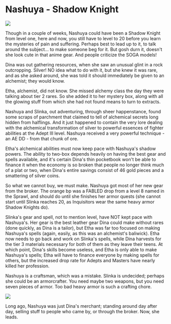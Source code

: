 # Nashuya - Shadow Knight

![](http://westkarana.com/images/nash20.jpg)

Though in a couple of weeks, Nashuya could have been a Shadow Knight from level one, here and now, you still have to level to 20 before you learn the mysteries of pain and suffering. Perhaps best to lead up to it, to talk around the subject... to make someone beg for it. But gosh durn it, doesn't she look cute in that anime gear. And people criticize the SOGA models!

Dina was out gathering resources, when she saw an unusual glint in a rock outcropping. Silver! NO idea what to do with it, but she knew it was rare, and as she asked around, she was told it should immediately be given to an alchemist; they would know.

Etha, alchemist, did not know. She missed alchemy class the day they were talking about tier 2 rares. So she added it to her mystery box, along with all the glowing stuff from which she had not found means to turn to extracts.

Nashuya and Slinka, out adventuring, through sheer happenstance, found some scraps of parchment that claimed to tell of alchemical secrets long hidden from halflings. And it just happened to contain the very lore dealing with the alchemical transformation of silver to powerful essences of fighter abilities at the Adept III level. Nashuya received a very powerful technique - an AE DD - from that chunk of ore.

Etha's alchemical abilities must now keep pace with Nashuya's shadow powers. The ability to two-box depends heavily on having the best gear and spells available, and it's certain Dina's thin pocketbook won't be able to finance it when the economy is so broken that people no longer think much of a plat or two, when Dina's entire savings consist of 46 gold pieces and a smattering of silver coins.

So what we cannot buy, we must make. Nashuya got most of her new gear from the broker. The orange bp was a FABLED drop from a level 8 named in the Sprawl, and should do until she finishes her armor quests (she cannot start until Slinka reaches 20, as Inquisitors wear the same heavy armor Shadow Knights do).

Slinka's gear and spell, not to mention level, have NOT kept pace with Nashuya's. Her gear is the best leather gear Dina could make without rares (done quickly, as Dina is a tailor), but Etha was far too focused on making Nashuya's spells (again, easily, as this was an alchemist's baliwick). Etha now needs to go back and work on Slinka's spells, while Dina harvests for the tier 3 materials necessary for both of them as they leave their teens. At which point, Dina's skills become useless, and Etha is only able to make Nashuya's spells; Etha will have to finance everyone by making spells for others, but the increased drop rate for Adepts and Masters have nearly killed her profession.

Nashuya is a craftsman, which was a mistake. Slinka is undecided; perhaps she could be an armorcrafter. You need maybe two weapons, but you need seven pieces of armor. Too bad heavy armor is such a crafting chore.

![](http://westkarana.com/images/dinanash.jpg)

Long ago, Nashuya was just Dina's merchant; standing around day after day, selling stuff to people who came by, or through the broker. Now, she leads.
